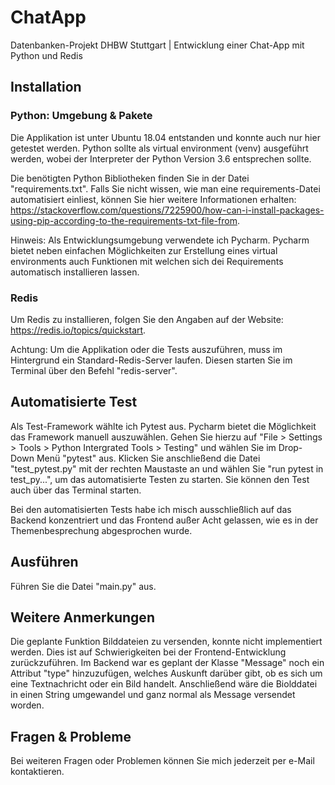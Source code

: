 # ChatApp
Datenbanken-Projekt DHBW Stuttgart | Entwicklung einer Chat-App mit Python und Redis

## Installation
### Python: Umgebung & Pakete
Die Applikation ist unter Ubuntu 18.04 entstanden und konnte auch nur hier getestet werden. Python sollte als virtual environment (venv) ausgeführt werden, wobei der Interpreter der Python Version 3.6 entsprechen sollte.

Die benötigten Python Bibliotheken finden Sie in der Datei "requirements.txt". Falls Sie nicht wissen, wie man eine requirements-Datei automatisiert einliest, können Sie hier weitere Informationen erhalten: https://stackoverflow.com/questions/7225900/how-can-i-install-packages-using-pip-according-to-the-requirements-txt-file-from.

Hinweis: Als Entwicklungsumgebung verwendete ich Pycharm. Pycharm bietet neben einfachen Möglichkeiten zur Erstellung eines virtual environments auch Funktionen mit welchen sich dei Requirements automatisch installieren lassen.

### Redis
Um Redis zu installieren, folgen Sie den Angaben auf der Website: https://redis.io/topics/quickstart.

Achtung: Um die Applikation oder die Tests auszuführen, muss im Hintergrund ein Standard-Redis-Server laufen. Diesen starten Sie im Terminal über den Befehl "redis-server".

## Automatisierte Test
Als Test-Framework wählte ich Pytest aus. Pycharm bietet die Möglichkeit das Framework manuell auszuwählen. Gehen Sie hierzu auf "File > Settings > Tools > Python Intergrated Tools > Testing" und wählen Sie im Drop-Down Menü "pytest" aus.
Klicken Sie anschließend die Datei "test_pytest.py" mit der rechten Maustaste an und wählen Sie "run pytest in test_py...", um das automatisierte Testen zu starten. Sie können den Test auch über das Terminal starten.

Bei den automatisierten Tests habe ich misch ausschließlich auf das Backend konzentriert und das Frontend außer Acht gelassen, wie es in der Themenbesprechung abgesprochen wurde.

## Ausführen
Führen Sie die Datei "main.py" aus.

## Weitere Anmerkungen
Die geplante Funktion Bilddateien zu versenden, konnte nicht implementiert werden. Dies ist auf Schwierigkeiten bei der Frontend-Entwicklung zurückzuführen.
Im Backend war es geplant der Klasse "Message" noch ein Attribut "type" hinzuzufügen, welches Auskunft darüber gibt, ob es sich um eine Textnachricht oder ein Bild handelt. Anschließend wäre die Biolddatei in einen String umgewandel und ganz normal als Message versendet worden.

## Fragen & Probleme
Bei weiteren Fragen oder Problemen können Sie mich jederzeit per e-Mail kontaktieren.
